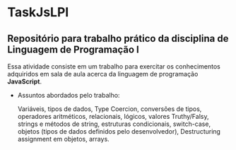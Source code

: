 # TaskJsLPI
## Repositório para trabalho prático da disciplina de Linguagem de Programação I

Essa atividade consiste em um trabalho para exercitar os conhecimentos adquiridos em sala de aula acerca da linguagem de programação **JavaScript**.

- Assuntos abordados pelo trabalho:

	Variáveis, tipos de dados, Type Coercion, conversões de tipos, operadores
aritméticos, relacionais, lógicos, valores Truthy/Falsy, strings e métodos de string, estruturas
condicionais, switch-case, objetos (tipos de dados definidos pelo desenvolvedor), Destructuring
assignment em objetos, arrays.
